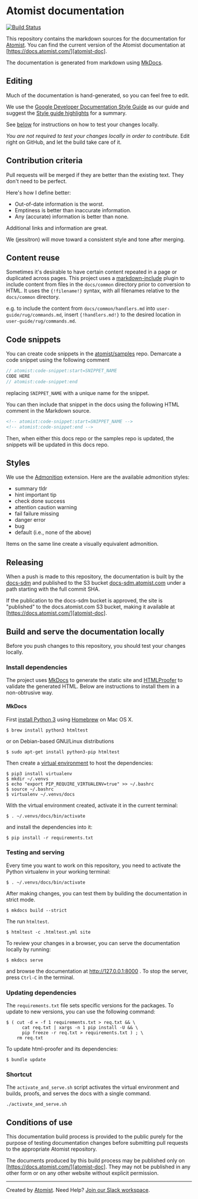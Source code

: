 # Atomist documentation

[![Build Status](https://travis-ci.org/atomist/docs.svg?branch=master)](https://travis-ci.org/atomist/docs)

This repository contains the markdown sources for the documentation
for [Atomist][atomist].  You can find the current version of the
Atomist documentation at [https://docs.atomist.com/][atomist-doc].

[atomist-doc]: https://docs.atomist.com/ (Atomist Documentation)

The documentation is generated from markdown using [MkDocs][mkdocs].

[mkdocs]: http://www.mkdocs.org/

## Editing

Much of the documentation is hand-generated, so you can feel free to
edit.

We use the [Google Developer Documentation Style Guide][doc-style] as
our guide and suggest the [Style guide highlights][style-highlights]
for a summary.

See [below][build-serve] for instructions on how to test your changes
locally.

*You are not required to test your changes locally in order to contribute.* Edit right on GitHub,
and let the build take care of it.

[doc-style]: https://developers.google.com/style/ (Google Developer Documentation Style Guide)
[style-highlights]: https://developers.google.com/style/highlights (Google Developer Documentation Style Guide Highlights)

## Contribution criteria

Pull requests will be merged if they are better than the existing
text. They don't need to be perfect.

Here's how I define better:

*   Out-of-date information is the worst.
*   Emptiness is better than inaccurate information.
*   Any (accurate) information is better than none.

Additional links and information are great.

We (jessitron) will move toward a consistent style and tone after merging.

## Content reuse

Sometimes it's desirable to have certain content repeated in a page or duplicated
across pages. This project uses a [markdown-include][markdown-include] plugin to
include content from files in the `docs/common` directory prior to conversion to
HTML. It uses the `{!filename!}` syntax, with all filenames relative to the
`docs/common` directory.

e.g. to include the content from `docs/common/handlers.md` into `user-guide/rug/commands.md`,
insert `{!handlers.md!}` to the desired location in `user-guide/rug/commands.md`.

[markdown-include]: https://github.com/cmacmackin/markdown-include

## Code snippets

You can create code snippets in the [atomist/samples][samples]
repo.  Demarcate a code snippet using the following comment

```typescript
// atomist:code-snippet:start=SNIPPET_NAME
CODE HERE
// atomist:code-snippet:end
```

replacing `SNIPPET_NAME` with a unique name for the snippet.

You can then include that snippet in the docs using the following HTML
comment in the Markdown source.

```html
<!-- atomist:code-snippet:start=SNIPPET_NAME -->
<!-- atomist:code-snippet:end -->
```

Then, when either this docs repo or the samples repo is updated, the
snippets will be updated in this docs repo.

[samples]: https://github.com/atomist/samples

## Styles

We use the [Admonition][admonition] extension.  Here are the available
admonition styles:

* summary tldr
* hint important tip
* check done success
* attention caution warning
* fail failure missing
* danger error
* bug
* default (i.e., none of the above)

Items on the same line create a visually equivalent admonition.

[admonition]: https://python-markdown.github.io/extensions/admonition/

<!-- to recreate the above image
!!! tldr "summary tldr"
    Test copy to check visual of **bold**, *italic*, `code style`, and [link style][ts]

!!! important "hint important tip"
    Test copy to check visual of **bold**, *italic*, `code style`, and [link style][ts]

!!! check "check done success"
    Test copy to check visual of **bold**, *italic*, `code style`, and [link style][ts]

!!! caution "attention caution warning"
    Test copy to check visual of **bold**, *italic*, `code style`, and [link style][ts]

!!! fail "fail failure missing"
    Test copy to check visual of **bold**, *italic*, `code style`, and [link style][ts]

!!! danger "danger error"
    Test copy to check visual of **bold**, *italic*, `code style`, and [link style][ts]

!!! bug "bug"
    Test copy to check visual of **bold**, *italic*, `code style`, and [link style][ts]

!!! default "default (anything other than the above)"
    Test copy to check visual of **bold**, *italic*, `code style`, and [link style][ts]

[ts]: https://www.typescriptlang.org/
-->

## Releasing

When a push is made to this repository, the documentation is built by
the [docs-sdm][] and published to the S3 bucket
[docs-sdm.atomist.com][docs-sdm-s3] under a path starting with the
full commit SHA.

If the publication to the docs-sdm bucket is approved, the site is
"published" to the docs.atomist.com S3 bucket, making it available at
[https://docs.atomist.com/][atomist-doc].

[docs-sdm]: https://github.com/atomist/docs-sdm
[docs-sdm-s3]: http://docs-sdm.atomist.com.s3-website-us-west-2.amazonaws.com/

## Build and serve the documentation locally

[build-serve]: #build-and-serve-the-documentation-locally

Before you push changes to this repository, you should test your
changes locally.

### Install dependencies

The project uses [MkDocs][mkdocs] to generate the static site
and [HTMLProofer][html-proofer] to validate the generated HTML.  Below
are instructions to install them in a non-obtrusive way.

[html-proofer]: https://github.com/gjtorikian/html-proofer

#### MkDocs

First [install Python 3][py-install] using [Homebrew][brew] on Mac OS X.

[py-install]: https://github.com/Homebrew/brew/blob/master/share/doc/homebrew/Homebrew-and-Python.md
[brew]: https://brew.sh/

```
$ brew install python3 htmltest
```

or on Debian-based GNU/Linux distributions

```
$ sudo apt-get install python3-pip htmltest
```

Then create a [virtual environment][venv] to host the dependencies:

[venv]: https://virtualenv.pypa.io/en/stable/

```
$ pip3 install virtualenv
$ mkdir ~/.venvs
$ echo "export PIP_REQUIRE_VIRTUALENV=true" >> ~/.bashrc
$ source ~/.bashrc
$ virtualenv ~/.venvs/docs
```

With the virtual environment created, activate it in the current
terminal:

```
$ . ~/.venvs/docs/bin/activate
```

and install the dependencies into it:

```
$ pip install -r requirements.txt
```

### Testing and serving

Every time you want to work on this repository, you need to activate
the Python virtualenv in your working terminal:

```
$ . ~/.venvs/docs/bin/activate
```

After making changes, you can test them by building the documentation
in strict mode.

```
$ mkdocs build --strict
```

The run `htmltest`.

```
$ htmltest -c .htmltest.yml site
```

To review your changes in a browser, you can serve the documentation
locally by running:

```
$ mkdocs serve
```

and browse the documentation at http://127.0.0.1:8000 .  To stop the
server, press `Ctrl-C` in the terminal.

### Updating dependencies

The `requirements.txt` file sets specific versions for the packages.
To update to new versions, you can use the following command:

```
$ ( cut -d = -f 1 requirements.txt > req.txt && \
      cat req.txt | xargs -n 1 pip install -U && \
      pip freeze -r req.txt > requirements.txt ) ; \
    rm req.txt
```

To update html-proofer and its dependencies:

```
$ bundle update
```

### Shortcut

The `activate_and_serve.sh` script activates the virtual environment
and builds, proofs, and serves the docs with a single command.

```shell
./activate_and_serve.sh
```

## Conditions of use

This documentation build process is provided to the public purely for
the purpose of testing documentation changes before submitting pull
requests to the appropriate Atomist repository.

The documents produced by this build process may be published only on
[https://docs.atomist.com/][atomist-doc].  They may not be published
in any other form or on any other website without explicit permission.

---

Created by [Atomist][atomist].
Need Help?  [Join our Slack workspace][slack].

[atomist]: https://atomist.com/ (Atomist - How Teams Deliver Software)
[slack]: https://join.atomist.com/ (Atomist Community Slack)
